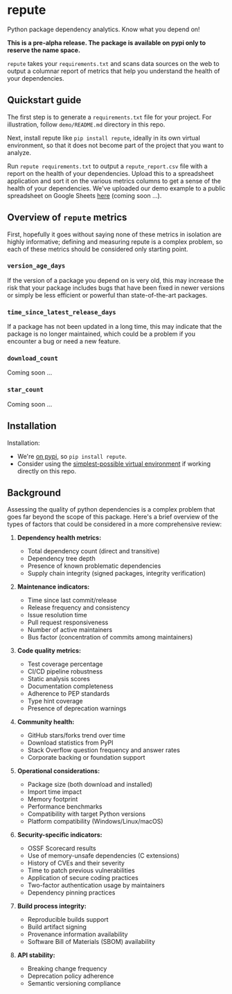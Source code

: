 # repute

Python package dependency analytics. Know what you depend on!

**This is a pre-alpha release. The package is available on pypi only to reserve the name space.**

`repute` takes your `requirements.txt` and scans data sources on the web to output a columnar report of metrics that help you understand the health of your dependencies.

## Quickstart guide

The first step is to generate a `requirements.txt` file for your project. For illustration, follow `demo/README.md` directory in this repo.

Next, install repute like `pip install repute`, ideally in its own virtual environment, so that it does not become part of the project that you want to analyze.

Run `repute requirements.txt` to output a `repute_report.csv` file with a report on the health of your dependencies. Upload this to a spreadsheet application and sort it on the various metrics columns to get a sense of the health of your dependencies. We've uploaded our demo example to a public spreadsheet on Google Sheets [here]() (coming soon ...).

## Overview of `repute` metrics

First, hopefully it goes without saying none of these metrics in isolation are highly informative; defining and measuring repute is a complex problem, so each of these metrics should be considered only starting point.

### `version_age_days`

If the version of a package you depend on is very old, this may increase the risk that your package includes bugs that have been fixed in newer versions or simply be less efficient or powerful than state-of-the-art packages.

### `time_since_latest_release_days`

If a package has not been updated in a long time, this may indicate that the package is no longer maintained, which could be a problem if you encounter a bug or need a new feature.

### `download_count`

Coming soon ...

### `star_count`

Coming soon ...

## Installation

Installation:
- We're [on pypi](https://pypi.org/project/repute/), so `pip install repute`.
- Consider using the [simplest-possible virtual environment](https://gist.github.com/zkurtz/4c61572b03e667a7596a607706463543) if working directly on this repo.


## Background

Assessing the quality of python dependencies is a complex problem that goes far beyond the scope of this package. Here's a brief overview of the types of factors that could be considered in a more comprehensive review:

1. **Dependency health metrics:**
   - Total dependency count (direct and transitive)
   - Dependency tree depth
   - Presence of known problematic dependencies
   - Supply chain integrity (signed packages, integrity verification)

1. **Maintenance indicators:**
   - Time since last commit/release
   - Release frequency and consistency
   - Issue resolution time
   - Pull request responsiveness
   - Number of active maintainers
   - Bus factor (concentration of commits among maintainers)

1. **Code quality metrics:**
   - Test coverage percentage
   - CI/CD pipeline robustness
   - Static analysis scores
   - Documentation completeness
   - Adherence to PEP standards
   - Type hint coverage
   - Presence of deprecation warnings

1. **Community health:**
   - GitHub stars/forks trend over time
   - Download statistics from PyPI
   - Stack Overflow question frequency and answer rates
   - Corporate backing or foundation support

1. **Operational considerations:**
   - Package size (both download and installed)
   - Import time impact
   - Memory footprint
   - Performance benchmarks
   - Compatibility with target Python versions
   - Platform compatibility (Windows/Linux/macOS)

1. **Security-specific indicators:**
   - OSSF Scorecard results
   - Use of memory-unsafe dependencies (C extensions)
   - History of CVEs and their severity
   - Time to patch previous vulnerabilities
   - Application of secure coding practices
   - Two-factor authentication usage by maintainers
   - Dependency pinning practices

1. **Build process integrity:**
   - Reproducible builds support
   - Build artifact signing
   - Provenance information availability
   - Software Bill of Materials (SBOM) availability

1. **API stability:**
   - Breaking change frequency
   - Deprecation policy adherence
   - Semantic versioning compliance
